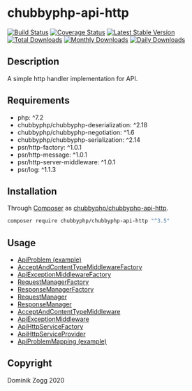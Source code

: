 # chubbyphp-api-http

[![Build Status](https://api.travis-ci.org/chubbyphp/chubbyphp-api-http.png?branch=master)](https://travis-ci.org/chubbyphp/chubbyphp-api-http)
[![Coverage Status](https://coveralls.io/repos/github/chubbyphp/chubbyphp-api-http/badge.svg?branch=master)](https://coveralls.io/github/chubbyphp/chubbyphp-api-http?branch=master)
[![Latest Stable Version](https://poser.pugx.org/chubbyphp/chubbyphp-api-http/v/stable.png)](https://packagist.org/packages/chubbyphp/chubbyphp-api-http)
[![Total Downloads](https://poser.pugx.org/chubbyphp/chubbyphp-api-http/downloads.png)](https://packagist.org/packages/chubbyphp/chubbyphp-api-http)
[![Monthly Downloads](https://poser.pugx.org/chubbyphp/chubbyphp-api-http/d/monthly)](https://packagist.org/packages/chubbyphp/chubbyphp-api-http)
[![Daily Downloads](https://poser.pugx.org/chubbyphp/chubbyphp-api-http/d/daily)](https://packagist.org/packages/chubbyphp/chubbyphp-api-http)

## Description

A simple http handler implementation for API.

## Requirements

 * php: ^7.2
 * chubbyphp/chubbyphp-deserialization: ^2.18
 * chubbyphp/chubbyphp-negotiation: ^1.6
 * chubbyphp/chubbyphp-serialization: ^2.14
 * psr/http-factory: ^1.0.1
 * psr/http-message: ^1.0.1
 * psr/http-server-middleware: ^1.0.1
 * psr/log: ^1.1.3

## Installation

Through [Composer](http://getcomposer.org) as [chubbyphp/chubbyphp-api-http][1].

```sh
composer require chubbyphp/chubbyphp-api-http "^3.5"
```

## Usage

 * [ApiProblem (example)][2]
 * [AcceptAndContentTypeMiddlewareFactory][3]
 * [ApiExceptionMiddlewareFactory][4]
 * [RequestManagerFactory][5]
 * [ResponseManagerFactory][6]
 * [RequestManager][7]
 * [ResponseManager][8]
 * [AcceptAndContentTypeMiddleware][9]
 * [ApiExceptionMiddleware][10]
 * [ApiHttpServiceFactory][11]
 * [ApiHttpServiceProvider][12]
 * [ApiProblemMapping (example)][13]

## Copyright

Dominik Zogg 2020

[1]: https://packagist.org/packages/chubbyphp/chubbyphp-api-http
[2]: doc/ApiProblem/ApiProblem.md
[3]: doc/Container/AcceptAndContentTypeMiddlewareFactory.md
[4]: doc/Container/ApiExceptionMiddlewareFactory.md
[5]: doc/Container/RequestManagerFactory.md
[6]: doc/Container/ResponseManagerFactory.md
[7]: doc/Manager/RequestManager.md
[8]: doc/Manager/ResponseManager.md
[9]: doc/Middleware/AcceptAndContentTypeMiddleware.md
[10]: doc/Middleware/ApiExceptionMiddleware.md
[11]: doc/ServiceFactory/ApiHttpServiceFactory.md
[12]: doc/ServiceProvider/ApiHttpServiceProvider.md
[13]: doc/Serialization/ApiProblemMapping.md
